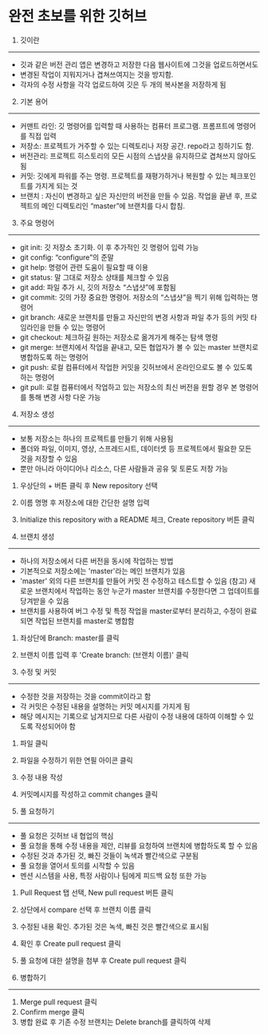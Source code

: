 완전 초보를 위한 깃허브
=====================



1. 깃이란
----------

- 깃과 같은 버전 관리 앱은 변경하고 저장한 다음 웹사이트에 그것을 업로드하면서도
- 변경된 작업이 지워지거나 겹쳐쓰여지는 것을 방지함. 
- 각자의 수정 사항을 각각 업로드하여 깃은 두 개의 복사본을 저장하게 됨



2.  기본 용어
--------------

- 커맨트 라인: 깃 명령어를 입력할 때 사용하는 컴퓨터 프로그램. 프롬프트에 명령어를 직접 입력
- 저장소: 프로젝트가 거주할 수 있는 디렉토리나 저장 공간. repo라고 칭하기도 함.
- 버전관리: 프로젝트 히스토리의 모든 시점의 스냅샷을 유지하므로 겹쳐쓰지 않아도 됨
- 커밋: 깃에게 파워를 주는 명령. 프로젝트를 재평가하거나 복원할 수 있는 체크포인트를 가지게 되는 것
- 브랜치 : 자신이 변경하고 싶은 자신만의 버전을 만들 수 있음. 작업을 끝낸 후, 프로젝트의 메인 디렉토리인 “master”에 브랜치를 다시 합침.



3. 주요 명령어
--------------

- git init: 깃 저장소 초기화. 이 후 추가적인 깃 명령어 입력 가능
- git config: “configure”의 준말
- git help: 명령어 관련 도움이 필요할 때 이용
- git status: 말 그대로 저장소 상태를 체크할 수 있음
- git add: 파일 추가 시, 깃의 저장소 “스냅샷”에 포함됨
- git commit: 깃의 가장 중요한 명령어. 저장소의 “스냅샷”을 찍기 위해 입력하는 명령어
- git branch: 새로운 브랜치를 만들고 자신만의 변경 사항과 파일 추가 등의 커밋 타임라인을 만들 수 있는 명령어
- git checkout: 체크하길 원하는 저장소로 옮겨가게 해주는 탐색 명령
- git merge: 브랜치에서 작업을 끝내고, 모든 협업자가 볼 수 있는 master 브랜치로 병합하도록 하는 명령어
- git push: 로컬 컴퓨터에서 작업한 커밋을 깃허브에서 온라인으로도 볼 수 있도록 하는 명령어
- git pull: 로컬 컴퓨터에서 작업하고 있는 저장소의 최신 버전을 원할 경우 본 명령어를 통해 변경 사항 다운 가능



4. 저장소 생성
--------------

- 보통 저장소는 하나의 프로젝트를 만들기 위해 사용됨
- 폴더와 파일, 이미지, 영상, 스프레드시트, 데이터셋 등 프로젝트에서 필요한 모든 것을 저장할 수 있음
- 뿐만 아니라 아이디어나 리소스, 다른 사람들과 공유 및 토론도 저장 가능

1. 우상단의 + 버튼 클릭 후 New repository 선택
2. 이름 명명 후 저장소에 대한 간단한 설명 입력
3. Initialize this repository with a README 체크, Create repository 버튼 클릭



5. 브랜치 생성
--------------

- 하나의 저장소에서 다른 버전을 동시에 작업하는 방법
- 기본적으로 저장소에는 'master'라는 메인 브랜치가 있음
- 'master' 외의 다른 브랜치를 만들어 커밋 전 수정하고 테스트할 수 있음
(참고) 새로운 브랜치에서 작업하는 동안 누군가 master 브랜치를 수정한다면 그 업데이트를 당겨받을 수 있음
- 브랜치를 사용하여 버그 수정 및 특정 작업을 master로부터 분리하고, 수정이 완료되면 작업된 브랜치를 master로 병합함

1. 좌상단에 Branch: master를 클릭
2. 브랜치 이름 입력 후 'Create branch: (브랜치 이름)' 클릭



6. 수정 및 커밋
---------------

- 수정한 것을 저장하는 것을 commit이라고 함
- 각 커밋은 수정된 내용을 설명하는 커밋 메시지를 가지게 됨
- 해당 메시지는 기록으로 남겨지므로 다른 사람이 수정 내용에 대하여 이해할 수 있도록 작성되어야 함

1. 파일 클릭
2. 파일을 수정하기 위한 연필 아이콘 클릭
3. 수정 내용 작성
4. 커밋메시지를 작성하고 commit changes 클릭



7. 풀 요청하기
--------------

- 풀 요청은 깃허브 내 협업의 핵심
- 풀 요청을 통해 수정 내용을 제안, 리뷰를 요청하여 브랜치에 병합하도록 할 수 있음
- 수정된 것과 추가된 것, 빠진 것들이 녹색과 빨간색으로 구분됨
- 풀 요청을 열어서 토의를 시작할 수 있음
- 멘션 시스템을 사용, 특정 사람이나 팀에게 피드백 요청 또한 가능

1. Pull Request 탭 선택, New pull request 버튼 클릭
2. 상단에서 compare 선택 후 브랜치 이름 클릭
3. 수정된 내용 확인. 추가된 것은 녹색, 빠진 것은 빨간색으로 표시됨
4. 확인 후 Create pull request 클릭
5. 풀 요청에 대한 설명을 첨부 후 Create pull request 클릭



7. 병합하기
-------------

1. Merge pull request 클릭
2. Confirm merge 클릭
3. 병합 완료 후 기존 수정 브랜치는 Delete branch를 클릭하여 삭제



